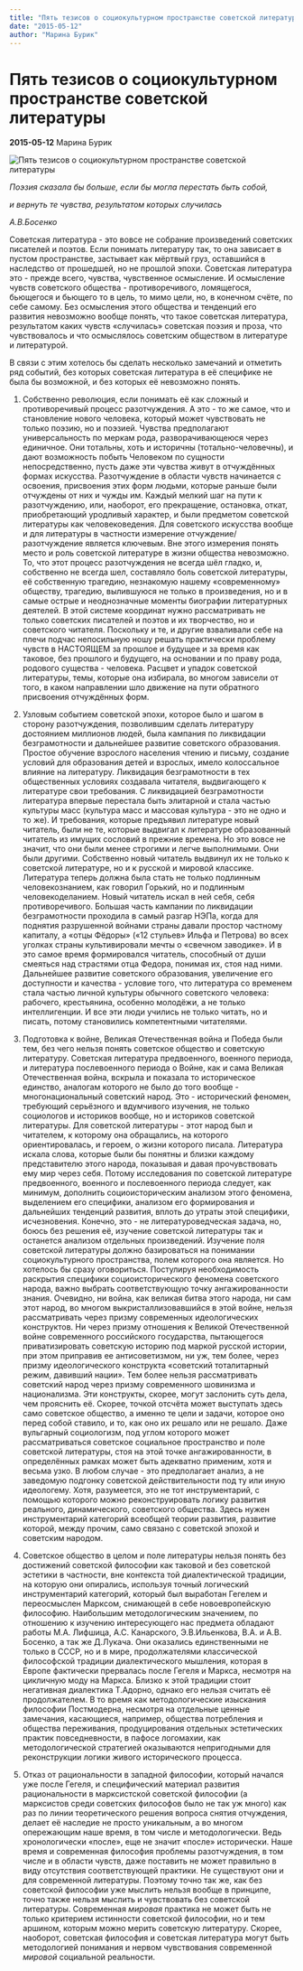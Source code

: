 ```yaml
---
title: "Пять тезисов о социокультурном пространстве советской литературы"
date: "2015-05-12"
author: "Марина Бурик"
---
```


# Пять тезисов о социокультурном пространстве советской литературы

**2015-05-12** Марина Бурик

![Пять тезисов о социокультурном пространстве советской литературы](https://encrypted-tbn3.gstatic.com/images?q=tbn:ANd9GcQIY-li2I8a1WmJoobT-JcpZoZNPr_0lQsh_b9NqDDjGyUadiUqJQ)

*Поэзия сказала бы больше, если бы могла перестать быть собой,* 

*и вернуть те чувства, результатом которых случилась*

*А.В.Босенко*

Советская литература - это вовсе не собрание произведений советских писателей и поэтов. Если понимать литературу так, то она зависает в пустом пространстве, застывает как мёртвый груз, оставшийся в наследство от прошедшей, но не прошлой эпохи. Советская литература это - прежде всего, чувства, чувственное осмысление. И осмысление чувств советского общества - противоречивого, ломящегося, бьющегося и бьющего то в цель, то мимо цели, но, в конечном счёте, по себе самому. Без осмысления этого общества и тенденций его развития невозможно вообще понять, что такое советская литература, результатом каких чувств «случилась» советская поэзия и проза, что чувствовалось и что осмыслялось советским обществом в литературе и литературой.

В связи с этим хотелось бы сделать несколько замечаний и отметить ряд событий, без которых советская литература в её специфике не была бы возможной, и без которых её невозможно понять.

1) Собственно революция, если понимать её как сложный и противоречивый процесс разотчуждения. А это - то же самое, что и становление нового человека, который может чувствовать не только поэзию, но и поэзией. Чувства предполагают универсальность по меркам рода, разворачивающеюся через единичное. Они тотальны, хоть и историчны (тотально-человечны), и дают возможность побыть Человеком по сущности непосредственно, пусть даже эти чувства живут в отчуждённых формах искусства. Разотчуждение в области чувств начинается с освоения, присвоения этих форм людьми, которые раньше были отчуждены от них и чужды им. Каждый мелкий шаг на пути к разотчуждению, или, наоборот, его прекращение, остановка, откат, приобретающий уродливый характер, и были предметом советской литературы как человековедения. Для советского искусства вообще и для литературы в частности измерение отчуждение/разотчуждение является ключевым. Вне этого измерения понять место и роль советской литературе в жизни общества невозможно. То, что этот процесс разотчуждения не всегда шёл гладко, и, собственно не всегда шел, составляло боль советской литературы, её собственную трагедию, незнакомую нашему «современному» обществу, трагедию, вылившуюся не только в произведения, но и в самые острые и неоднозначные моменты биографии литературных деятелей. В этой системе координат нужно рассматривать не только советских писателей и поэтов и их творчество, но и советского читателя. Поскольку и те, и другие взваливали себе на плечи подчас непосильную ношу решать практически проблему чувств в НАСТОЯЩЕМ за прошлое и будущее и за время как таковое, без прошлого и будущего, на основании и по праву рода, родового существа - человека. Расцвет и упадок советской литературы, темы, которые она избирала, во многом зависели от того, в каком направлении шло движение на пути обратного присвоения отчуждённых форм.

2) Узловым событием советской эпохи, которое было и шагом в сторону разотчуждения, позволившим сделать литературу достоянием миллионов людей, была кампания по ликвидации безграмотности и дальнейшее развитие советского образования. Простое обучение взрослого населения чтению и письму, создание условий для образования детей и взрослых, имело колоссальное влияние на литературу. Ликвидация безграмотности в тех общественных условиях создавала читателя, выдвигающего к литературе свои требования. С ликвидацией безграмотности литература впервые перестала быть элитарной и стала частью культуры масс (культура масс и массовая культура - это не одно и то же). И требования, которые предъявил литературе новый читатель, были не те, которые выдвигал к литературе образованный читатель из имущих сословий в прежние времена. Но это вовсе не значит, что они были менее строгими и легче выполнимыми. Они были другими. Собственно новый читатель выдвинул их не только к советской литературе, но и к русской и мировой классике. Литература теперь должна была стать не только подлинным человекознанием, как говорил Горький, но и подлинным человекоделанием. Новый читатель искал в ней себя, себя противоречивого. Большая часть кампании по ликвидации безграмотности проходила в самый разгар НЭПа, когда для поднятия разрушенной войнами страны давали простор частному капиталу, а «отцы Фёдоры» («12 стульев» Ильфа и Петрова) во всех уголках страны культивировали мечты о «свечном заводике». И в это самое время формировался читатель, способный от души смеяться над страстями отца Федора, понимая их, стоя над ними. Дальнейшее развитие советского образования, увеличение его доступности и качества - условие того, что литература со временем стала частью личной культуры обычного советского человека: рабочего, крестьянина, особенно молодёжи, а не только интеллигенции. И все эти люди учились не только читать, но и писать, потому становились компетентными читателями.

3) Подготовка к войне, Великая Отечественная война и Победа были тем, без чего нельзя понять советское общество и советскую литературу. Советская литература предвоенного, военного периода, и литература послевоенного периода о Войне, как и сама Великая Отечественная война, вскрыла и показала то историческое единство, аналогам которого не было до того вообще - многонациональный советский народ. Это - исторический феномен, требующий серьёзного и вдумчивого изучения, не только социологов и историков вообще, но и историков советской литературы. Для советской литературы - этот народ был и читателем, к которому она обращались, на которого ориентировалась, и героем, о жизни которого писала. Литература искала слова, которые были бы понятны и близки каждому представителю этого народа, показывая и давая прочувствовать ему мир через себя. Потому исследования по советской литературе предвоенного, военного и послевоенного периода следует, как минимум, дополнить социоисторическим анализом этого феномена, выделением его специфики, анализом его формирования и дальнейших тенденций развития, вплоть до утраты этой специфики, исчезновения. Конечно, это - не литературоведческая задача, но, боюсь без решения её, изучение советской литературы так и останется анализом отдельных произведений. Изучение поля советской литературы должно базироваться на понимании социокультурного пространства, полем которого она является. Но хотелось бы сразу оговориться. Постулируя необходимость раскрытия специфики социоисторического феномена советского народа, важно выбрать соответствующую точку ангажированности знания. Очевидно, ни война, как великая битва этого народа, ни сам этот народ, во многом выкристаллизовавшийся в этой войне, нельзя рассматривать через призму современных идеологических конструктов. Ни через призму отношения к Великой Отечественной войне современного российского государства, пытающегося приватизировать советскую историю под маркой русской истории, при этом приправив ее антисоветизмом, ни уж, тем более, через призму идеологического конструкта «советский тоталитарный режим, давивший нации». Тем более нельзя рассматривать советский народ через призму современного шовинизма и национализма. Эти конструкты, скорее, могут заслонить суть дела, чем прояснить её. Скорее, точкой отсчёта может выступать здесь само советское общество, а именно те цели и задачи, которое оно перед собой ставило, и то, как оно их решало или не решало. Даже вульгарный социологизм, под углом которого может рассматриваться советское социальное пространство и поле советской литературы, стоя на этой точке ангажированности, в определённых рамках может быть адекватно применим, хотя и весьма узко. В любом случае - это предполагает анализ, а не заведомую подгонку советской действительности под ту или иную идеологему. Хотя, разумеется, это не тот инструментарий, с помощью которого можно реконструировать логику развития реального, динамического, советского общества. Здесь нужен инструментарий категорий всеобщей теории развития, развитие которой, между прочим, само связано с советской эпохой и советским народом.

4) Советское общество в целом и поле литературы нельзя понять без достижений советской философии как таковой и без советской эстетики в частности, вне контекста той диалектической традиции, на которую они опирались, используя точный логический инструментарий категорий, который был выработан Гегелем и переосмыслен Марксом, снимающей в себе новоевропейскую философию. Наибольшим методологическим значением, по отношению к изучению интересующего нас предмета обладают работы М.А. Лифшица, А.С. Канарского, Э.В.Ильенкова, В.А. и А.В. Босенко, а так же Д.Лукача. Они оказались единственными не только в СССР, но и в мире, продолжателями классической философской традиции диалектического мышления, которая в Европе фактически прервалась после Гегеля и Маркса, несмотря на цикличную моду на Маркса. Близко к этой традиции стоит негативная диалектика Т.Адорно, однако его нельзя считать её продолжателем. В то время как методологические изыскания философии Постмодерна, несмотря на отдельные ценные замечания, касающиеся, например, общества потребления и общества переживания, продуцирования отдельных эстетических практик повседневности, в пафосе логомахии, как методологической стратегией оказываются непригодными для реконструкции логики живого исторического процесса.

5) Отказ от рациональности в западной философии, который начался уже после Гегеля, и специфический материал развития рациональности в марксистской советской философии (а марксистов среди советских философов было не так уж много) как раз по линии теоретического решения вопроса снятия отчуждения, делает её наследие не просто уникальным, а во многом опережающим наше время, в том числе и методологически. Ведь хронологически «после», еще не значит «после» исторически. Наше время и современная философия проблемы разотчуждения, в том числе и в области чувств, даже поставить не может правильно в виду отсутствия соответствующей практики. Не существуют они и для современной литературы. Поэтому точно так же, как без советской философии уже мыслить нельзя вообще в принципе, точно также нельзя мыслить и чувствовать без советской литературы. Современная *мировая* практика не может быть не только критерием истинности советской философии, но и тем аршином, которым можно мерить советскую литературу. Скорее, наоборот, советская философия и советская литература могут быть методологией понимания и нервом чувствования современной *мировой* социальной реальности.